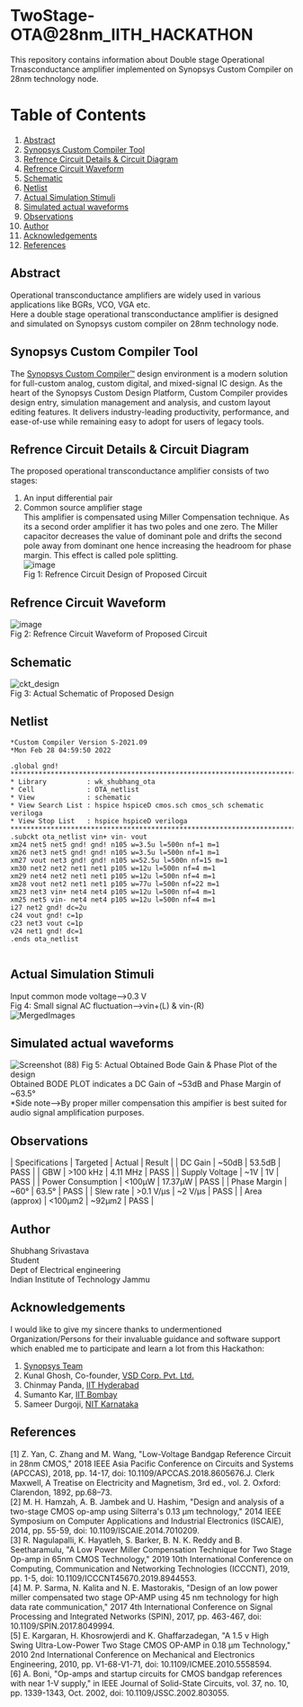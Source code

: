 # TwoStage-OTA@28nm_IITH_HACKATHON
This repository contains information about Double stage Operational Trnasconductance amplifier implemented on Synopsys Custom Compiler on 28nm technology node.
# Table of Contents
1) [Abstract](https://github.com/Shubhang1234/TwoStage-OTA/edit/main/README.md#abstract-) <br />
2) [Synopsys Custom Compiler Tool](https://github.com/Shubhang1234/TwoStage-OTA/edit/main/README.md#synopsys-custom-compiler-tool)
3) [Refrence Circuit Details & Circuit Diagram](https://github.com/Shubhang1234/TwoStage-OTA/edit/main/README.md#refrence-circuit-details--circuit-diagram-) <br /> 
4) [Refrence Circuit Waveform](https://github.com/Shubhang1234/TwoStage-OTA/edit/main/README.md#refrence-circuit-waveform-) <br />
5) [Schematic](https://github.com/Shubhang1234/TwoStage-OTA/edit/main/README.md#schematic-) <br />
6) [Netlist](https://github.com/Shubhang1234/TwoStage-OTA/edit/main/README.md#netlist-) <br />
7) [Actual Simulation Stimuli](https://github.com/Shubhang1234/TwoStage-OTA/edit/main/README.md#actual-simulation-stimuli-) <br />
8) [Simulated actual waveforms](https://github.com/Shubhang1234/TwoStage-OTA/edit/main/README.md#simulated-actual-waveforms-) <br />
9) [Observations](https://github.com/Shubhang1234/TwoStage-OTA/edit/main/README.md#observations-) <br />
10) [Author](https://github.com/Shubhang1234/TwoStage-OTA/edit/main/README.md#author-) <br />
11) [Acknowledgements](https://github.com/Shubhang1234/TwoStage-OTA/edit/main/README.md#acknowledgements-) <br />
12) [References](https://github.com/Shubhang1234/TwoStage-OTA/edit/main/README.md#references-) <br />
## Abstract <br />
Operational transconductance amplifiers are 
widely used in various applications like BGRs, VCO, VGA etc. <br />
Here a double stage operational transconductance amplifier is designed and simulated on Synopsys custom compiler on 28nm technology node. 
## Synopsys Custom Compiler Tool
The [Synopsys Custom Compiler™](https://www.synopsys.com) design environment is a modern solution for full-custom analog, custom digital, and mixed-signal IC design. As the heart of the Synopsys Custom Design Platform, Custom Compiler provides design entry, simulation management and analysis, and custom layout editing features. It delivers industry-leading productivity, performance, and ease-of-use while remaining easy to adopt for users of legacy tools.
## Refrence Circuit Details & Circuit Diagram <br />
The proposed operational transconductance amplifier consists of two stages: <br />
1) An input differential pair <br />
2) Common source amplifier stage <br />
This amplifier is compensated using Miller Compensation technique. As its a second order amplifier it has two poles and one zero. The Miller capacitor decreases the value of dominant pole and drifts the second pole away from dominant one hence increasing the headroom for phase margin. This effect is called pole splitting. <br />
![image](https://user-images.githubusercontent.com/56774313/155373573-14cedc3a-13c6-45fe-821e-bdb5b2cd07dd.png) <br />
Fig 1: Refrence Circuit Design of Proposed Circuit <br />
## Refrence Circuit Waveform <br />
![image](https://user-images.githubusercontent.com/56774313/155373852-d32fa98b-4f78-4053-9e01-09aa18b6a138.png) <br />
Fig 2: Refrence Circuit Waveform of Proposed Circuit
## Schematic <br />
![ckt_design](https://user-images.githubusercontent.com/56774313/155832197-56baa713-0ebf-49d3-8984-d1a6bec38373.png) <br />
Fig 3: Actual Schematic of Proposed Design
## Netlist <br />
```
*Custom Compiler Version S-2021.09
*Mon Feb 28 04:59:50 2022

.global gnd!
********************************************************************************
* Library          : wk_shubhang_ota
* Cell             : OTA_netlist
* View             : schematic
* View Search List : hspice hspiceD cmos.sch cmos_sch schematic veriloga
* View Stop List   : hspice hspiceD veriloga
********************************************************************************
.subckt ota_netlist vin+ vin- vout
xm24 net5 net5 gnd! gnd! n105 w=3.5u l=500n nf=1 m=1
xm26 net3 net5 gnd! gnd! n105 w=3.5u l=500n nf=1 m=1
xm27 vout net3 gnd! gnd! n105 w=52.5u l=500n nf=15 m=1
xm30 net2 net2 net1 net1 p105 w=12u l=500n nf=4 m=1
xm29 net4 net2 net1 net1 p105 w=12u l=500n nf=4 m=1
xm28 vout net2 net1 net1 p105 w=77u l=500n nf=22 m=1
xm23 net3 vin+ net4 net4 p105 w=12u l=500n nf=4 m=1
xm25 net5 vin- net4 net4 p105 w=12u l=500n nf=4 m=1
i27 net2 gnd! dc=2u
c24 vout gnd! c=1p
c23 net3 vout c=1p
v24 net1 gnd! dc=1
.ends ota_netlist
 
``` 
## Actual Simulation Stimuli <br />
Input common mode voltage-->0.3 V <br />
Fig 4: Small signal AC fluctuation-->vin+(L) & vin-(R) <br />![MergedImages](https://user-images.githubusercontent.com/56774313/155460689-fc33f329-06f1-4d11-811d-5864c1810580.png) <br />
## Simulated actual waveforms <br />
![Screenshot (88)](https://user-images.githubusercontent.com/56774313/194772341-06c5da83-34a2-4c35-978f-015607ba6c4a.png)
Fig 5: Actual Obtained Bode Gain & Phase Plot of the design <br />
Obtained BODE PLOT indicates a DC Gain of ~53dB and Phase Margin of ~63.5° <br />
*Side note-->By proper miller compensation this ampifier is best suited for audio signal amplification purposes.
## Observations <br />
| Specifications    | Targeted  | Actual   | Result |
| DC Gain           | ~50dB     | 53.5dB   | PASS   |
| GBW               | >100 kHz  | 4.11 MHz | PASS   |
| Supply Voltage    | ~1V       | 1V       | PASS   |
| Power Consumption | <100μW    | 17.37μW  | PASS   |
| Phase Margin      | ~60°      | 63.5°    | PASS   |
| Slew rate         | >0.1 V/μs | ~2 V/μs  | PASS   |
| Area (approx)     | <100μm2   | ~92μm2   | PASS   |
## Author <br />
Shubhang Srivastava <br />
Student <br />
Dept of Electrical engineering <br />
Indian Institute of Technology Jammu <br />
## Acknowledgements <br />
I would like to give my sincere thanks to undermentioned Organization/Persons for their invaluable guidance and software support which enabled me to participate and learn a lot from this Hackathon:
1) [Synopsys Team](https://www.synopsys.com)
2) Kunal Ghosh, Co-founder, [VSD Corp. Pvt. Ltd.](https://www.vlsisystemdesign.com)
3) Chinmay Panda, [IIT Hyderabad](https://iith.ac.in)
4) Sumanto Kar, [IIT Bombay](https://www.iitb.ac.in)
5) Sameer Durgoji, [NIT Karnataka](https://www.nitk.ac.in)
## References <br />
[1] Z. Yan, C. Zhang and M. Wang, "Low-Voltage Bandgap Reference 
Circuit in 28nm CMOS," 2018 IEEE Asia Pacific Conference on 
Circuits and Systems (APCCAS), 2018, pp. 14-17, doi: 
10.1109/APCCAS.2018.8605676.J. Clerk Maxwell, A Treatise on 
Electricity and Magnetism, 3rd ed., vol. 2. Oxford: Clarendon, 1892, 
pp.68–73.<br />
[2] M. H. Hamzah, A. B. Jambek and U. Hashim, "Design and analysis of 
a two-stage CMOS op-amp using Silterra's 0.13 μm technology," 
2014 IEEE Symposium on Computer Applications and Industrial 
Electronics (ISCAIE), 2014, pp. 55-59, doi: 
10.1109/ISCAIE.2014.7010209. <br />
[3] R. Nagulapalli, K. Hayatleh, S. Barker, B. N. K. Reddy and B. 
Seetharamulu, "A Low Power Miller Compensation Technique for 
Two Stage Op-amp in 65nm CMOS Technology," 2019 10th 
International Conference on Computing, Communication and 
Networking Technologies (ICCCNT), 2019, pp. 1-5, doi: 
10.1109/ICCCNT45670.2019.8944553. <br />
[4] M. P. Sarma, N. Kalita and N. E. Mastorakis, "Design of an low 
power miller compensated two stage OP-AMP using 45 nm 
technology for high data rate communication," 2017 4th International 
Conference on Signal Processing and Integrated Networks (SPIN), 
2017, pp. 463-467, doi: 10.1109/SPIN.2017.8049994. <br />
[5] E. Kargaran, H. Khosrowjerdi and K. Ghaffarzadegan, "A 1.5 v High 
Swing Ultra-Low-Power Two Stage CMOS OP-AMP in 0.18 µm 
Technology," 2010 2nd International Conference on Mechanical and 
Electronics Engineering, 2010, pp. V1-68-V1-71, doi: 
10.1109/ICMEE.2010.5558594. <br />
[6] A. Boni, "Op-amps and startup circuits for CMOS bandgap references 
with near 1-V supply," in IEEE Journal of Solid-State Circuits, vol. 
37, no. 10, pp. 1339-1343, Oct. 2002, doi: 
10.1109/JSSC.2002.803055. <br />
